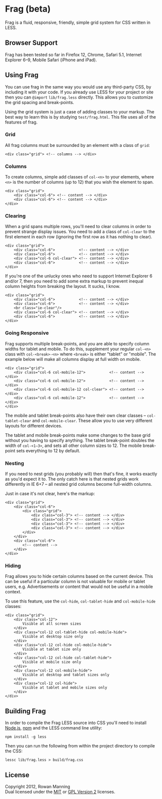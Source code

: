 
Frag (beta)
===========

Frag is a fluid, responsive, friendly, simple grid system for
CSS written in LESS.


Browser Support
---------------

Frag has been tested so far in Firefox 12, Chrome, Safari 5.1,
Internet Explorer 6–9, Mobile Safari (iPhone and iPad).


Using Frag
----------

You can use frag in the same way you would use any third-party
CSS, by including it with your code. If you already use LESS for
your project or site then you can `@import` `lib/frag.less`
directly. This allows you to customize the grid spacing and
break-points.

Using the grid system is just a case of adding classes to your
markup. The best way to learn this is by studying
`test/frag.html`. This file uses all of the features of frag.

### Grid ###

All frag columns must be surrounded by an element with a class of
`grid`:

    <div class="grid"> <!-- columns --> </div>

### Columns ###

To create columns, simple add classes of `col-<n>` to your
elements, where `<n>` is the number of columns (up to 12) that
you wish the element to span.

    <div class="grid">
        <div class="col-6"> <!-- content --> </div>
        <div class="col-6"> <!-- content --> </div>
    </div>

### Clearing ###

When a grid spans multiple rows, you'll need to clear columns in
order to prevent strange display issues. You need to add a class
of `col-clear` to the first element in each row (ignoring the
first row as it has nothing to clear).

    <div class="grid">
        <div class="col-6">           <!-- content --> </div>
        <div class="col-6">           <!-- content --> </div>
        <div class="col-6 col-clear"> <!-- content --> </div>
        <div class="col-6">           <!-- content --> </div>
    </div>

If you're one of the unlucky ones who need to support Internet
Explorer 6 and/or 7, then you need to add some extra markup to
prevent inequal column heights from breaking the layout. It
sucks, I know.

    <div class="grid">
        <div class="col-6">           <!-- content --> </div>
        <div class="col-6">           <!-- content --> </div>
        <br class="ie-clear"/>
        <div class="col-6 col-clear"> <!-- content --> </div>
        <div class="col-6">           <!-- content --> </div>
    </div>

### Going Responsive ###

Frag supports multiple break-points, and you are able to specify
column widths for tablet and mobile. To do this, supplement your
regular `col-<n>` class with `col-<break>-<n>` where `<break>` is
either "tablet" or "mobile". The example below will make all
columns display at full width on mobile.

    <div class="grid">
        <div class="col-6 col-mobile-12">           <!-- content --> </div>
        <div class="col-6 col-mobile-12">           <!-- content --> </div>
        <div class="col-6 col-mobile-12 col-clear"> <!-- content --> </div>
        <div class="col-6 col-mobile-12">           <!-- content --> </div>
    </div>

The mobile and tablet break-points also have their own clear
classes – `col-tablet-clear` and `col-mobile-clear`. These allow
you to use very different layouts for different devices.

The tablet and mobile break-points make some changes to the base
grid without you having to specify anything. The tablet
break-point doubles the width of `col-<1–3>`, and sets all other
column sizes to 12. The mobile break-point sets everything to 12
by default.

### Nesting ###

If you need to nest grids (you probably will) then that's fine,
it works exactly as you'd expect it to. The only catch here is
that nested grids work differently in IE 6+7 – all nested grid
columns become full-width columns.

Just in case it's not clear, here's the markup:

    <div class="grid">
        <div class="col-6">
            <div class="grid">
                <div class="col-3"> <!-- content --> </div>
                <div class="col-3"> <!-- content --> </div>
                <div class="col-3"> <!-- content --> </div>
                <div class="col-3"> <!-- content --> </div>
            </div>
        </div>
        <div class="col-6">
            <!-- content -->
        </div>
    </div>

### Hiding ###

Frag allows you to hide certain columns based on the current
device. This can be useful if a particular column is not valuable
for mobile or tablet users, e.g. Advertisements or content that
would not be useful in a mobile context.

To use this feature, use the `col-hide`, `col-tablet-hide` and
`col-mobile-hide` classes:

    <div class="grid">
        <div class="col-12">
            Visible at all screen sizes
        </div>
        <div class="col-12 col-tablet-hide col-mobile-hide">
            Visible at desktop size only
        </div>
        <div class="col-12 col-hide col-mobile-hide">
            Visible at tablet size only
        </div>
        <div class="col-12 col-hide col-tablet-hide">
            Visible at mobile size only
        </div>
        <div class="col-12 col-mobile-hide">
            Visible at desktop and tablet sizes only
        </div>
        <div class="col-12 col-hide">
            Visible at tablet and mobile sizes only
        </div>
    </div>


Building Frag
-------------

In order to compile the Frag LESS source into CSS you'll need to
install [Node.js][node], [npm][npm] and the LESS command line
utility:

    npm install -g less

Then you can run the following from within the project directory
to compile the CSS:

    lessc lib/frag.less > build/frag.css


License
-------

Copyright 2012, Rowan Manning  
Dual licensed under the [MIT][mit] or [GPL Version 2][gpl2]
licenses.


[node]: http://nodejs.org/
[npm]: http://npmjs.org/
[gpl2]: http://opensource.org/licenses/gpl-2.0.php
[mit]: http://opensource.org/licenses/mit-license.php
